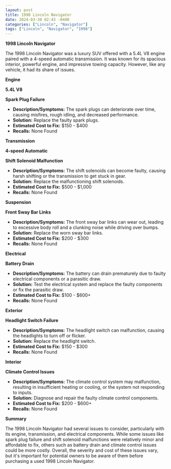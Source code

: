 ```yaml
---
layout: post
title: 1998 Lincoln Navigator
date: 2024-03-30 02:43 -0400
categories: ["Lincoln", "Navigator"]
tags: ["Lincoln", "Navigator", "1998"]
---
```

**1998 Lincoln Navigator**

The 1998 Lincoln Navigator was a luxury SUV offered with a 5.4L V8 engine paired with a 4-speed automatic transmission. It was known for its spacious interior, powerful engine, and impressive towing capacity. However, like any vehicle, it had its share of issues.

**Engine**

**5.4L V8**

**Spark Plug Failure**
* **Description/Symptoms:** The spark plugs can deteriorate over time, causing misfires, rough idling, and decreased performance.
* **Solution:** Replace the faulty spark plugs.
* **Estimated Cost to Fix:** $150 - $400
* **Recalls:** None Found

**Transmission**

**4-speed Automatic**

**Shift Solenoid Malfunction**
* **Description/Symptoms:** The shift solenoids can become faulty, causing harsh shifting or the transmission to get stuck in gear.
* **Solution:** Replace the malfunctioning shift solenoids.
* **Estimated Cost to Fix:** $500 - $1,000
* **Recalls:** None Found

**Suspension**

**Front Sway Bar Links**
* **Description/Symptoms:** The front sway bar links can wear out, leading to excessive body roll and a clunking noise while driving over bumps.
* **Solution:** Replace the worn sway bar links.
* **Estimated Cost to Fix:** $200 - $300
* **Recalls:** None Found

**Electrical**

**Battery Drain**
* **Description/Symptoms:** The battery can drain prematurely due to faulty electrical components or a parasitic draw.
* **Solution:** Test the electrical system and replace the faulty components or fix the parasitic draw.
* **Estimated Cost to Fix:** $100 - $600+
* **Recalls:** None Found

**Exterior**

**Headlight Switch Failure**
* **Description/Symptoms:** The headlight switch can malfunction, causing the headlights to turn off or flicker.
* **Solution:** Replace the headlight switch.
* **Estimated Cost to Fix:** $150 - $300
* **Recalls:** None Found

**Interior**

**Climate Control Issues**
* **Description/Symptoms:** The climate control system may malfunction, resulting in insufficient heating or cooling, or the system not responding to inputs.
* **Solution:** Diagnose and repair the faulty climate control components.
* **Estimated Cost to Fix:** $200 - $600+
* **Recalls:** None Found

**Summary**

The 1998 Lincoln Navigator had several issues to consider, particularly with its engine, transmission, and electrical components. While some issues like spark plug failure and shift solenoid malfunctions were relatively minor and affordable to fix, others such as battery drain and climate control issues could be more costly. Overall, the severity and cost of these issues vary, but it's important for potential owners to be aware of them before purchasing a used 1998 Lincoln Navigator.
